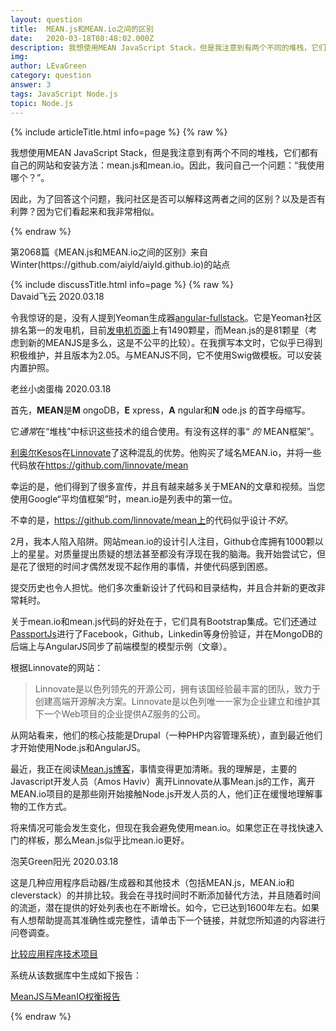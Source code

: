 ```yaml
---
layout: question
title:  MEAN.js和MEAN.io之间的区别
date:   2020-03-18T08:48:02.000Z
description: 我想使用MEAN JavaScript Stack，但是我注意到有两个不同的堆栈，它们都有自己的网站和安装方法：mean.js和mean.io。因此，我问...
img: 
author: LEvaGreen
category: question
answer: 3
tags: JavaScript Node.js
topic: Node.js
---
```

<div class="article-root">
  <div class="article">
    {% include articleTitle.html info=page %}
    {% raw %}
    <div class="article-content"><p><font style="vertical-align: inherit;"><font style="vertical-align: inherit;">我想使用MEAN JavaScript Stack，但是我注意到有两个不同的堆栈，它们都有自己的网站和安装方法：mean.js和mean.io。</font><font style="vertical-align: inherit;">因此，我问自己一个问题：“我使用哪个？”。</font></font></p>

<p><font style="vertical-align: inherit;"><font style="vertical-align: inherit;">因此，为了回答这个问题，我问社区是否可以解释这两者之间的区别？</font><font style="vertical-align: inherit;">以及是否有利弊？</font><font style="vertical-align: inherit;">因为它们看起来和我非常相似。</font></font></p></div>
    {% endraw %}
  </div>
  <p class="winter_mark">第2068篇《MEAN.js和MEAN.io之间的区别》来自Winter(https://github.com/aiyld/aiyld.github.io)的站点</p>
  <div class="discuss-wrapper">
    {% include discussTitle.html info=page %}
    {% raw %}
    <div class="discuss-list">
    <div class="discuss-item">
        <div class="discuss-parent">
          <div class="discuss-meta">
            <span class="discuss-user">Davaid飞云</span>
            <span class="discuss-time">2020.03.18</span>
          </div>
          <div class="discuss-comment"><p><font style="vertical-align: inherit;"><font style="vertical-align: inherit;">令我惊讶的是，没有人提到Yeoman生成器</font></font><a href="https://github.com/DaftMonk/generator-angular-fullstack" rel="noreferrer"><font style="vertical-align: inherit;"><font style="vertical-align: inherit;">angular-fullstack</font></font></a><font style="vertical-align: inherit;"><font style="vertical-align: inherit;">。</font><font style="vertical-align: inherit;">它是Yeoman社区排名第一的发电机，目前</font></font><a href="http://yeoman.io/generators/" rel="noreferrer"><font style="vertical-align: inherit;"><font style="vertical-align: inherit;">发电机页面</font></font></a><font style="vertical-align: inherit;"><font style="vertical-align: inherit;">上有1490颗星，而</font><font style="vertical-align: inherit;">Mean.js的是81颗星（考虑到新的MEANJS是多么，这是不公平的比较）。</font><font style="vertical-align: inherit;">在我撰写本文时，它似乎已得到积极维护，并且版本为2.05。</font><font style="vertical-align: inherit;">与MEANJS不同，它不使用Swig做模板。</font><font style="vertical-align: inherit;">可以安装内置护照。</font></font></p></div>
        </div></div><div class="discuss-item">
        <div class="discuss-parent">
          <div class="discuss-meta">
            <span class="discuss-user">老丝小卤蛋梅</span>
            <span class="discuss-time">2020.03.18</span>
          </div>
          <div class="discuss-comment"><p><font style="vertical-align: inherit;"><font style="vertical-align: inherit;">首先，</font></font><strong><font style="vertical-align: inherit;"><font style="vertical-align: inherit;">MEAN</font></font></strong><font style="vertical-align: inherit;"><font style="vertical-align: inherit;">是</font></font><strong><font style="vertical-align: inherit;"><font style="vertical-align: inherit;">M</font></font></strong><font style="vertical-align: inherit;"><font style="vertical-align: inherit;"> ongoDB，</font></font><strong><font style="vertical-align: inherit;"><font style="vertical-align: inherit;">E</font></font></strong><font style="vertical-align: inherit;"><font style="vertical-align: inherit;"> xpress，</font></font><strong><font style="vertical-align: inherit;"><font style="vertical-align: inherit;">A</font></font></strong><font style="vertical-align: inherit;"><font style="vertical-align: inherit;"> ngular和</font></font><strong><font style="vertical-align: inherit;"><font style="vertical-align: inherit;">N</font></font></strong><font style="vertical-align: inherit;"><font style="vertical-align: inherit;"> ode.js </font><font style="vertical-align: inherit;">的首字母缩写。</font></font></p>

<p><font style="vertical-align: inherit;"><font style="vertical-align: inherit;">它</font></font><em><font style="vertical-align: inherit;"><font style="vertical-align: inherit;">通常</font></font></em><font style="vertical-align: inherit;"><font style="vertical-align: inherit;">在“堆栈”中标识这些技术的组合使用。</font><font style="vertical-align: inherit;">有没有这样的事“ </font></font><em><font style="vertical-align: inherit;"><font style="vertical-align: inherit;">的</font></font></em><font style="vertical-align: inherit;"><font style="vertical-align: inherit;"> MEAN框架”。</font></font></p>

<p><a href="http://www.linkedin.com/in/liorkesos" rel="nofollow noreferrer"><font style="vertical-align: inherit;"><font style="vertical-align: inherit;">利奥尔Kesos</font></font></a><font style="vertical-align: inherit;"><font style="vertical-align: inherit;">在</font></font><a href="http://www.linnovate.net" rel="nofollow noreferrer"><font style="vertical-align: inherit;"><font style="vertical-align: inherit;">Linnovate</font></font></a><font style="vertical-align: inherit;"><font style="vertical-align: inherit;">了这种混乱的优势。</font><font style="vertical-align: inherit;">他购买了域名MEAN.io，并将一些代码放在</font></font><a href="https://github.com/linnovate/mean" rel="nofollow noreferrer"><font style="vertical-align: inherit;"><font style="vertical-align: inherit;">https://github.com/linnovate/mean</font></font></a></p>

<p><font style="vertical-align: inherit;"><font style="vertical-align: inherit;">幸运的是，他们得到了很多宣传，并且有越来越多关于MEAN的文章和视频。</font><font style="vertical-align: inherit;">当您使用Google“平均值框架”时，mean.io是列表中的第一位。</font></font></p>

<p><font style="vertical-align: inherit;"><font style="vertical-align: inherit;">不幸的是，</font></font><a href="https://github.com/linnovate/mean" rel="nofollow noreferrer"><font style="vertical-align: inherit;"><font style="vertical-align: inherit;">https://github.com/linnovate/mean上</font></font></a><font style="vertical-align: inherit;"><font style="vertical-align: inherit;">的代码</font><font style="vertical-align: inherit;">似乎设计</font></font><em><font style="vertical-align: inherit;"><font style="vertical-align: inherit;">不好</font></font></em><font style="vertical-align: inherit;"><font style="vertical-align: inherit;">。</font></font></p>

<p><font style="vertical-align: inherit;"><font style="vertical-align: inherit;">2月，我本人陷入陷阱。</font><font style="vertical-align: inherit;">网站mean.io的设计引人注目，Github仓库拥有1000颗以上的星星。</font><font style="vertical-align: inherit;">对质量提出质疑的想法甚至都没有浮现在我的脑海。</font><font style="vertical-align: inherit;">我开始尝试它，但是花了很短的时间才偶然发现不起作用的事情，并使代码感到困惑。</font></font></p>

<p><font style="vertical-align: inherit;"><font style="vertical-align: inherit;">提交历史也令人担忧。</font><font style="vertical-align: inherit;">他们多次重新设计了代码和目录结构，并且合并新的更改非常耗时。</font></font></p>

<p><font style="vertical-align: inherit;"><font style="vertical-align: inherit;">关于mean.io和mean.js代码的好处在于，它们具有Bootstrap集成。</font><font style="vertical-align: inherit;">它们还通过</font></font><a href="http://passportjs.org/" rel="nofollow noreferrer"><font style="vertical-align: inherit;"><font style="vertical-align: inherit;">PassportJs</font></font></a><font style="vertical-align: inherit;"><font style="vertical-align: inherit;">进行了Facebook，Github，Linkedin等身份验证，</font><font style="vertical-align: inherit;">并在MongoDB的后端上与AngularJS同步了前端模型的模型示例（文章）。</font></font></p>

<p><font style="vertical-align: inherit;"><font style="vertical-align: inherit;">根据Linnovate的网站： </font></font></p>

<blockquote>
  <p><font style="vertical-align: inherit;"><font style="vertical-align: inherit;">Linnovate是以色列领先的开源公司，拥有该国经验最丰富的团队，致力于创建高端开源解决方案。</font><font style="vertical-align: inherit;">Linnovate是以色列唯一一家为企业建立和维护其下一个Web项目的企业提供AZ服务的公司。</font></font></p>
</blockquote>

<p><font style="vertical-align: inherit;"><font style="vertical-align: inherit;">从网站看来，他们的核心技能是Drupal（一种PHP内容管理系统），直到最近他们才开始使用Node.js和AngularJS。</font></font></p>

<p><font style="vertical-align: inherit;"><font style="vertical-align: inherit;">最近，我正在阅读</font></font><a href="http://blog.meanjs.org/post/76726660228/forking-out-of-an-open-source-conflict" rel="nofollow noreferrer"><font style="vertical-align: inherit;"><font style="vertical-align: inherit;">Mean.js博客</font></font></a><font style="vertical-align: inherit;"><font style="vertical-align: inherit;">，事情变得更加清晰。</font><font style="vertical-align: inherit;">我的理解是，主要的Javascript开发人员（Amos Haviv）离开Linnovate从事Mean.js的工作，离开MEAN.io项目的是那些刚开始接触Node.js开发人员的人，他们正在缓慢地理解事物的工作方式。</font></font></p>

<p><font style="vertical-align: inherit;"><font style="vertical-align: inherit;">将来情况可能会发生变化，但现在我会避免使用mean.io。</font><font style="vertical-align: inherit;">如果您正在寻找快速入门的样板，那么Mean.js似乎比mean.io更好。</font></font></p></div>
        </div></div><div class="discuss-item">
        <div class="discuss-parent">
          <div class="discuss-meta">
            <span class="discuss-user">泡芙Green阳光</span>
            <span class="discuss-time">2020.03.18</span>
          </div>
          <div class="discuss-comment"><p><font style="vertical-align: inherit;"><font style="vertical-align: inherit;">这是几种应用程序启动器/生成器和其他技术（包括MEAN.js，MEAN.io和cleverstack）的并排比较。</font><font style="vertical-align: inherit;">我会在寻找时间时不断添加替代方法，并且随着时间的流逝，潜在提供的好处列表也在不断增长。</font><font style="vertical-align: inherit;">如今，它已达到1600年左右。如果有人想帮助提高其准确性或完整性，请单击下一个链接，并就您所知道的内容进行问卷调查。</font></font></p>

<p><a href="http://www.dancancro.com/technology-questionnaires/" rel="nofollow"><font style="vertical-align: inherit;"><font style="vertical-align: inherit;">比较应用程序技术项目</font></font></a></p>

<p><font style="vertical-align: inherit;"><font style="vertical-align: inherit;">系统从该数据库中生成如下报告：</font></font></p>

<p><a href="http://dancancro.com/meanio_vs_meanjs.html" rel="nofollow"><font style="vertical-align: inherit;"><font style="vertical-align: inherit;">MeanJS与MeanIO权衡报告</font></font></a></p></div>
        </div></div>
    </div>
    {% endraw %}
  </div>
<div>
